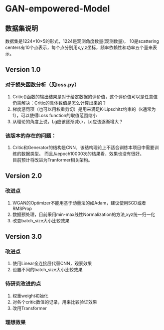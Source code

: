 # GAN-empowered-Model
## 数据集说明
数据集是1224&times;10&times;5的形式，1224是观测角度数量(观测数量)，
10是scattering centers有10个点表示，每个点分别用x,y,z坐标，频率依赖性和功率五个量来表示。
## Version 1.0
### 对于损失函数分析（见loss.py）  
1. Critic()函数的输出结果是对于给定数据的评价值，这个评价值可以是任意值  
仍需解决：Critic的具体数值是怎么计算出来的？  
2. 梯度惩罚项（也可以用权重剪切）是用来满足K-Lipschitz约束的（k通常为1），可以使得Loss function的取值范围缩小  
3. 从理论的角度上说，Lg应该逐渐减小，Lc应该逐渐增大？
### 该版本的存在的问题：
1. Critic和Generator的结构是CNN，该结构理论上不适合训练本项目中需要训练的数据类型。
而且从epoch10000次的结果看，效果也没有很好。  
    目前预计将改进为Tranformer相关架构。
## Version 2.0
### 改进点
1. WGAN的Optimizer不能用基于动量法的如Adam，建议使用SGD或者RMSProp
2. 数据预处理，目前采用min-max线性Normalization的方法,xyz统一归一化
3. 改变batch_size大小比较效果

## Version 3.0
### 改进点
1. 使用Linear全连接层代替CNN，观察效果
2. 设置不同的batch_size大小比较效果



### 待研究改进的点
1. 权重weight初始化
2. 对各个critic数值的记录，用来比较验证效果
3. 改用Transformer

### 理想效果